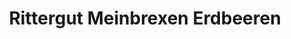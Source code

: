 ---
title: "Rittergut Meinbrexen Erdbeeren"
url: /goettingen/rittergut-meinbrexen-erdbeeren/
shop: Gemüse & Obst
---